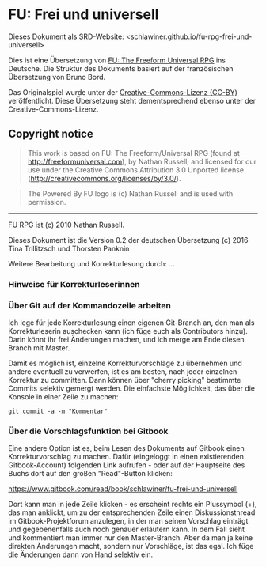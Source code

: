 # FU: Frei und universell

Dieses Dokument als SRD-Website: <schlawiner.github.io/fu-rpg-frei-und-universell>

Dies ist eine Übersetzung von [FU: The Freeform Universal RPG](http://freeformuniversal.com) ins Deutsche. Die Struktur des Dokuments basiert auf der französischen Übersetzung von Bruno Bord.

Das Originalspiel wurde unter der [Creative-Commons-Lizenz (CC-BY)](http://creativecommons.org/licenses/by/3.0/) veröffentlicht. Diese Übersetzung steht dementsprechend ebenso unter der Creative-Commons-Lizenz.

## Copyright notice

> This work is based on FU: The Freeform/Universal RPG (found at http://freeformuniversal.com), by Nathan Russell, and licensed for our use under the Creative Commons Attribution 3.0 Unported license (http://creativecommons.org/licenses/by/3.0/).

> The Powered By FU logo is (c) Nathan Russell and is used with permission.

----

FU RPG ist (c) 2010 Nathan Russell.

Dieses Dokument ist die Version 0.2 der deutschen Übersetzung (c) 2016 Tina Trillitzsch und Thorsten Panknin

Weitere Bearbeitung und Korrekturlesung durch: ...

### Hinweise für Korrekturleserinnen

### Über Git auf der Kommandozeile arbeiten
Ich lege für jede Korrekturlesung einen eigenen Git-Branch an, den man als Korrekturleserin auschecken kann (ich füge euch als Contributors hinzu). Darin könnt ihr frei Änderungen machen, und ich merge am Ende diesen Branch mit Master.

Damit es möglich ist, einzelne Korrekturvorschläge zu übernehmen und andere eventuell zu verwerfen, ist es am besten, nach jeder einzelnen Korrektur zu committen. Dann können über "cherry picking" bestimmte Commits selektiv gemergt werden. Die einfachste Möglichkeit, das über die Konsole in einer Zeile zu machen:

    git commit -a -m "Kommentar"

### Über die Vorschlagsfunktion bei Gitbook
Eine andere Option ist es, beim Lesen des Dokuments auf Gitbook einen Korrekturvorschlag zu machen. Dafür (eingeloggt in einen existierenden Gitbook-Account) folgenden Link aufrufen - oder auf der Hauptseite des Buchs dort auf den großen "Read"-Button klicken:  

<https://www.gitbook.com/read/book/schlawiner/fu-frei-und-universell>

Dort kann man in jede Zeile klicken - es erscheint rechts ein Plussymbol (+), das man anklickt, um zu der entsprechenden Zeile einen Diskussionsthread im Gitbook-Projektforum anzulegen, in der man seinen Vorschlag einträgt und gegebenenfalls auch noch genauer erläutern kann.
In dem Fall sieht und kommentiert man immer nur den Master-Branch. Aber da man ja keine direkten Änderungen macht, sondern nur Vorschläge, ist das egal. Ich füge die Änderungen dann von Hand selektiv ein.
